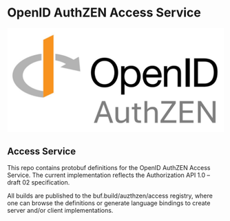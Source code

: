 # OpenID AuthZEN Access Service

![OpenID AuthZEN](https://github.com/authzen/art/blob/main/logo/logo-rect.png)

## Access Service

This repo contains protobuf definitions for the OpenID AuthZEN Access Service. The current implementation reflects the Authorization API 1.0 – draft 02 specification.

All builds are published to the buf.build/auzthzen/access registry, where one can browse the definitions or generate language bindings to create server and/or client implementations.
